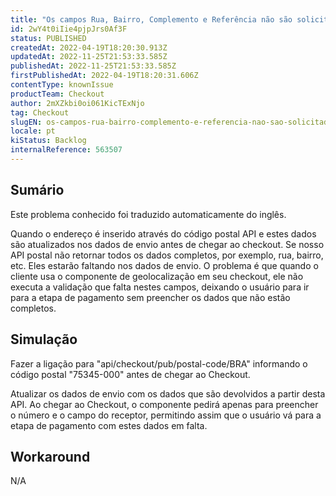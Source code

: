 ```yaml
---
title: "Os campos Rua, Bairro, Complemento e Referência não são solicitados na etapa de endereço no checkout"
id: 2wY4t0iIie4pjpJrs0Af3F
status: PUBLISHED
createdAt: 2022-04-19T18:20:30.913Z
updatedAt: 2022-11-25T21:53:33.585Z
publishedAt: 2022-11-25T21:53:33.585Z
firstPublishedAt: 2022-04-19T18:20:31.606Z
contentType: knownIssue
productTeam: Checkout
author: 2mXZkbi0oi061KicTExNjo
tag: Checkout
slugEN: os-campos-rua-bairro-complemento-e-referencia-nao-sao-solicitados-na-etapa-de-endereco-no-checkout
locale: pt
kiStatus: Backlog
internalReference: 563507
---
```


## Sumário

<div class="alert alert-info">
  <p>Este problema conhecido foi traduzido automaticamente do inglês.</p>
</div>


Quando o endereço é inserido através do código postal API e estes dados são atualizados nos dados de envio antes de chegar ao checkout. Se nosso API postal não retornar todos os dados completos, por exemplo, rua, bairro, etc. Eles estarão faltando nos dados de envio. O problema é que quando o cliente usa o componente de geolocalização em seu checkout, ele não executa a validação que falta nestes campos, deixando o usuário para ir para a etapa de pagamento sem preencher os dados que não estão completos.



## Simulação


Fazer a ligação para "api/checkout/pub/postal-code/BRA" informando o código postal "75345-000" antes de chegar ao Checkout.

Atualizar os dados de envio com os dados que são devolvidos a partir desta API. Ao chegar ao Checkout, o componente pedirá apenas para preencher o número e o campo do receptor, permitindo assim que o usuário vá para a etapa de pagamento com estes dados em falta.



## Workaround


N/A

